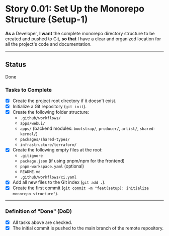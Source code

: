 # Story 0.01: Set Up the Monorepo Structure (Setup-1)

**As a** Developer, **I want** the complete monorepo directory structure to be created and pushed to Git, **so that** I have a clear and organized location for all the project's code and documentation.

---

## Status
Done


### Tasks to Complete

- [x] Create the project root directory if it doesn't exist.
- [x] Initialize a Git repository (`git init`).
- [x] Create the following folder structure:
    - `.github/workflows/`
    - `apps/webui/`
    - `apps/` (backend modules: `bootstrap/`, `producer/`, `artist/`, `shared-kernel/`)
    - `packages/shared-types/`
    - `infrastructure/terraform/`
- [x] Create the following empty files at the root:
    - `.gitignore`
    - `package.json` (if using pnpm/npm for the frontend)
    - `pnpm-workspace.yaml` (optional)
    - `README.md`
    - `.github/workflows/ci.yaml`
- [x] Add all new files to the Git index (`git add .`).
- [x] Create the first commit (`git commit -m "feat(setup): initialize monorepo structure"`).

---
### Definition of "Done" (DoD)

- [x] All tasks above are checked.
- [x] The initial commit is pushed to the main branch of the remote repository. 
